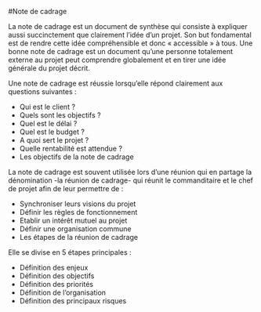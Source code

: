 <!-- Latest compiled and minified CSS -->
<link rel="stylesheet" href="https://maxcdn.bootstrapcdn.com/bootstrap/3.3.1/css/bootstrap.min.css">

<!-- Optional theme -->
<link rel="stylesheet" href="https://maxcdn.bootstrapcdn.com/bootstrap/3.3.1/css/bootstrap-theme.min.css">

<!-- Latest compiled and minified JavaScript -->
<script src="https://maxcdn.bootstrapcdn.com/bootstrap/3.3.1/js/bootstrap.min.js"></script>

#Note de cadrage

La note de cadrage est un document de synthèse qui consiste à expliquer aussi succinctement que clairement l’idée d’un projet. Son but fondamental est de rendre cette idée compréhensible et donc « accessible » à tous. Une bonne note de cadrage est un document qu’une personne totalement externe au projet peut comprendre globalement et en tirer une idée générale du projet décrit.

Une note de cadrage est réussie lorsqu’elle répond clairement aux questions suivantes :  

* Qui est le client ?  
* Quels sont les objectifs ?  
* Quel est le délai ?  
* Quel est le budget ?  
* A quoi sert le projet ?  
* Quelle rentabilité est attendue ?  
* Les objectifs de la note de cadrage  

La note de cadrage est souvent utilisée lors d’une réunion qui en partage la dénomination -la réunion de cadrage- qui réunit le commanditaire et le chef de projet afin de leur permettre de :  

* Synchroniser leurs visions du projet  
* Définir les règles de fonctionnement  
* Etablir un intérêt mutuel au projet  
* Définir une organisation commune  
* Les étapes de la réunion de cadrage  

Elle se divise en 5 étapes principales :

* Définition des enjeux  
* Définition des objectifs  
* Définition des priorités  
* Définition de l’organisation  
* Définition des principaux risques  